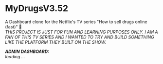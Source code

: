 # MyDrugsV3.52
A Dashboard clone for the Netflix's TV series "How to sell drugs online (fast)" 💊 <br>
<i>THIS PROJECT IS JUST FOR FUN AND LEARNING PURPOSES ONLY. I AM A FAN OF THIS TV SERIES AND I WANTED TO TRY AND BUILD SOMETHING LIKE THE PLATFORM THEY BUILT ON THE SHOW.<i>

<b>ADMIN DASHBOARD:</b> <br>
<i> loading ... </i>